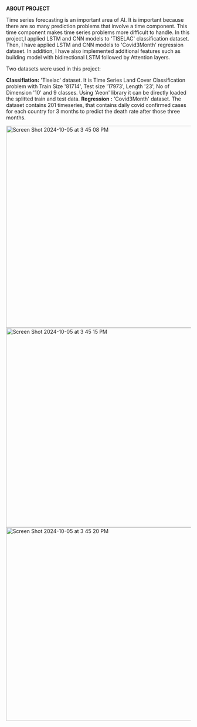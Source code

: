 **ABOUT PROJECT**
<br />

Time series forecasting is an important area of AI. It is important because there are so many prediction problems that involve a time component. This time component makes time series problems more difficult to handle. In this project,I applied LSTM and CNN models to 'TISELAC' classification dataset. Then, I have applied LSTM and CNN models to 'Covid3Month' regression dataset. In addition, I have also implemented additional features such as building model with bidirectional LSTM followed by Attention layers.

Two datasets were used in this project:

**Classifiation:** 'Tiselac' dataset. It is Time Series Land Cover Classification problem with Train Size '81714', Test size '17973', Length '23', No of Dimension '10' and 9 classes. Using 'Aeon' library it can be directly loaded the splitted train and test data. 
**Regression :** 'Covid3Month' dataset. The dataset contains 201 timeseries, that contains daily covid confirmed cases for each country for 3 months to predict the death rate after those three months.

<img width="550" alt="Screen Shot 2024-10-05 at 3 45 08 PM" src="https://github.com/user-attachments/assets/f6cf81e3-a8db-410f-b806-08c7ab2bb054">

<img width="543" alt="Screen Shot 2024-10-05 at 3 45 15 PM" src="https://github.com/user-attachments/assets/ca21ab56-2251-4467-ad08-c530afad2556">

<img width="527" alt="Screen Shot 2024-10-05 at 3 45 20 PM" src="https://github.com/user-attachments/assets/6c603c37-3f01-40d0-a4ff-582a45e86001">
